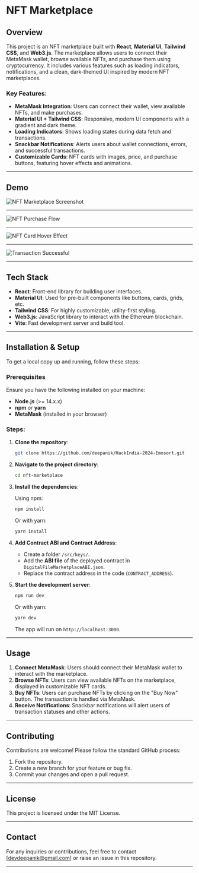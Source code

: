 # NFT Marketplace

## Overview

This project is an NFT marketplace built with **React**, **Material UI**, **Tailwind CSS**, and **Web3.js**. The marketplace allows users to connect their MetaMask wallet, browse available NFTs, and purchase them using cryptocurrency. It includes various features such as loading indicators, notifications, and a clean, dark-themed UI inspired by modern NFT marketplaces.

### Key Features:

- **MetaMask Integration**: Users can connect their wallet, view available NFTs, and make purchases.
- **Material UI + Tailwind CSS**: Responsive, modern UI components with a gradient and dark theme.
- **Loading Indicators**: Shows loading states during data fetch and transactions.
- **Snackbar Notifications**: Alerts users about wallet connections, errors, and successful transactions.
- **Customizable Cards**: NFT cards with images, price, and purchase buttons, featuring hover effects and animations.

---

## Demo
![NFT Marketplace Screenshot](https://github.com/user-attachments/assets/f67c945d-4165-477d-b5c3-017bd7ec68a2)

---
![NFT Purchase Flow](https://github.com/user-attachments/assets/f49b0674-a8e0-4032-9cf9-390b9a0f99e8)

---

![NFT Card Hover Effect](https://github.com/user-attachments/assets/2d842980-4fb9-46c4-988f-8a9c42bd485d)

---

![Transaction Successful](https://github.com/user-attachments/assets/631799a7-db88-48e4-91df-a8c9061c7be5)


---

## Tech Stack

- **React**: Front-end library for building user interfaces.
- **Material UI**: Used for pre-built components like buttons, cards, grids, etc.
- **Tailwind CSS**: For highly customizable, utility-first styling.
- **Web3.js**: JavaScript library to interact with the Ethereum blockchain.
- **Vite**: Fast development server and build tool.

---

## Installation & Setup

To get a local copy up and running, follow these steps:

### Prerequisites

Ensure you have the following installed on your machine:

- **Node.js** (>= 14.x.x)
- **npm** or **yarn**
- **MetaMask** (installed in your browser)

### Steps:

1. **Clone the repository**:

    ```bash
    git clone https://github.com/deepanik/HackIndia-2024-Emosort.git
    ```

2. **Navigate to the project directory**:

    ```bash
    cd nft-marketplace
    ```

3. **Install the dependencies**:

    Using npm:

    ```bash
    npm install
    ```

    Or with yarn:

    ```bash
    yarn install
    ```

4. **Add Contract ABI and Contract Address**:

    - Create a folder `/src/keys/`.
    - Add the **ABI file** of the deployed contract in `DigitalFileMarketplaceABI.json`.
    - Replace the contract address in the code (`CONTRACT_ADDRESS`).

5. **Start the development server**:

    ```bash
    npm run dev
    ```

    Or with yarn:

    ```bash
    yarn dev
    ```

    The app will run on `http://localhost:3000`.

---

## Usage

1. **Connect MetaMask**: Users should connect their MetaMask wallet to interact with the marketplace.
2. **Browse NFTs**: Users can view available NFTs on the marketplace, displayed in customizable NFT cards.
3. **Buy NFTs**: Users can purchase NFTs by clicking on the "Buy Now" button. The transaction is handled via MetaMask.
4. **Receive Notifications**: Snackbar notifications will alert users of transaction statuses and other actions.

---

## Contributing

Contributions are welcome! Please follow the standard GitHub process:

1. Fork the repository.
2. Create a new branch for your feature or bug fix.
3. Commit your changes and open a pull request.

---

## License

This project is licensed under the MIT License.

---

## Contact

For any inquiries or contributions, feel free to contact [devdeepanik@gmail.com] or raise an issue in this repository.

---

